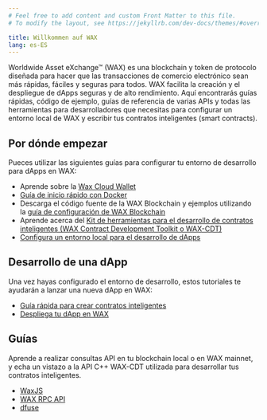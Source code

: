 ```yaml
---
# Feel free to add content and custom Front Matter to this file.
# To modify the layout, see https://jekyllrb.com/dev-docs/themes/#overriding-theme-defaults

title: Willkommen auf WAX
lang: es-ES
---
```


Worldwide Asset eXchange™ (WAX) es una blockchain y token de protocolo diseñada para hacer que las transacciones de comercio electrónico sean más rápidas, fáciles y seguras para todos. WAX facilita la creación y el despliegue de dApps seguras y de alto rendimiento. Aquí encontrarás guías rápidas, código de ejemplo, guías de referencia de varias APIs y todas las herramientas para desarrolladores que necesitas para configurar un entorno local de WAX y escribir tus contratos inteligentes (smart contracts).

## Por dónde empezar
Pueces utilizar las siguientes guías para configurar tu entorno de desarrollo para dApps en WAX:

* Aprende sobre la [Wax Cloud Wallet](/es/wax-cloud-wallet/)
* [Guía de inicio rápido con Docker](/es/dapp-development/docker-setup/)
* Descarga el código fuente de la WAX Blockchain y ejemplos utilizando la [guía de configuración de WAX Blockchain](/es/dapp-development/wax-blockchain-setup/)
* Aprende acerca del [Kit de herramientas para el desarrollo de contratos inteligentes (WAX Contract Development Toolkit o WAX-CDT)](/es/dapp-development/wax-cdt/)
* [Configura un entorno local para el desarrollo de dApps](/es/dapp-development/setup-local-dapp-environment/)

## Desarrollo de una dApp
Una vez hayas configurado el entorno de desarrollo, estos tutoriales te ayudarán a lanzar una nueva dApp en WAX:

* [Guía rápida para crear contratos inteligentes](/es/dapp-development/smart-contract-quickstart/) 
* [Despliega tu dApp en WAX](/es/dapp-development/deploy-dapp-on-wax/deploy_source)

## Guías
Aprende a realizar consultas API en tu blockchain local o en WAX mainnet, y echa un vistazo a la API C++ WAX-CDT utilizada para desarrollar tus contratos inteligentes.

* [WaxJS](/es/wax-cloud-wallet/waxjs/)
* [WAX RPC API](/es/api-reference/rpc_api)
* [dfuse](/es/api-reference/dfuse/)
